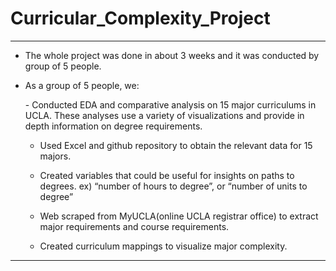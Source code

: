 # Curricular_Complexity_Project

***

- <p> The whole project was done in about 3 weeks and it was conducted by group of 5 people. </p>

- As a group of 5 people, we:
   <p>
   - Conducted EDA and comparative analysis on 15 major curriculums in UCLA. These analyses use a variety of visualizations and provide in depth information on      degree requirements. <br/>

   - Used Excel and github repository to obtain the relevant data for 15 majors. <br/>

   - Created variables that could be useful for insights on paths to degrees. ex) “number of hours to degree”, or “number of units to degree” <br/>

   - Web scraped from MyUCLA(online UCLA registrar office) to extract major requirements and course requirements. <br/>

   - Created curriculum mappings to visualize major complexity. <br/>

***
